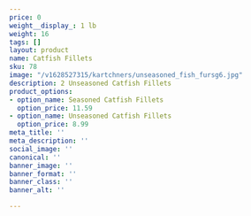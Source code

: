 ```yaml
---
price: 0
weight__display_: 1 lb
weight: 16
tags: []
layout: product
name: Catfish Fillets
sku: 78
image: "/v1628527315/kartchners/unseasoned_fish_fursg6.jpg"
description: 2 Unseasoned Catfish Fillets
product_options:
- option_name: Seasoned Catfish Fillets
  option_price: 11.59
- option_name: Unseasoned Catfish Fillets
  option_price: 8.99
meta_title: ''
meta_description: ''
social_image: ''
canonical: ''
banner_image: ''
banner_format: ''
banner_class: ''
banner_alt: ''

---
```

